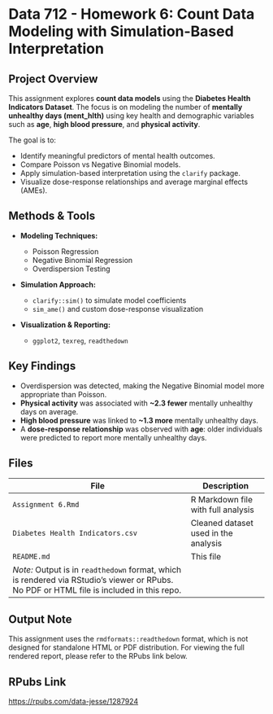 # Data 712 - Homework 6: Count Data Modeling with Simulation-Based Interpretation

## Project Overview

This assignment explores **count data models** using the **Diabetes Health Indicators Dataset**. 
The focus is on modeling the number of **mentally unhealthy days (ment_hlth)** using key health and demographic variables such as **age**, **high blood pressure**, and **physical activity**. 

The goal is to:

- Identify meaningful predictors of mental health outcomes.
- Compare Poisson vs Negative Binomial models.
- Apply simulation-based interpretation using the `clarify` package.
- Visualize dose-response relationships and average marginal effects (AMEs).

## Methods & Tools

- **Modeling Techniques:**
  - Poisson Regression
  - Negative Binomial Regression
  - Overdispersion Testing
    
- **Simulation Approach:**
  - `clarify::sim()` to simulate model coefficients
  - `sim_ame()` and custom dose-response visualization
    
- **Visualization & Reporting:**
  - `ggplot2`, `texreg`, `readthedown`

## Key Findings

- Overdispersion was detected, making the Negative Binomial model more appropriate than Poisson.
- **Physical activity** was associated with **~2.3 fewer** mentally unhealthy days on average.
- **High blood pressure** was linked to **~1.3 more** mentally unhealthy days.
- A **dose-response relationship** was observed with **age**: older individuals were predicted to report more mentally unhealthy days.

## Files

| File | Description |
|------|-------------|
| `Assignment 6.Rmd` | R Markdown file with full analysis |
| `Diabetes Health Indicators.csv` | Cleaned dataset used in the analysis |
| `README.md` | This file |
| _Note:_ Output is in `readthedown` format, which is rendered via RStudio’s viewer or RPubs. No PDF or HTML file is included in this repo.


## Output Note

This assignment uses the `rmdformats::readthedown` format, which is not designed for standalone HTML or PDF distribution. For viewing the full rendered report, please refer to the RPubs link below.


## RPubs Link
https://rpubs.com/data-jesse/1287924


